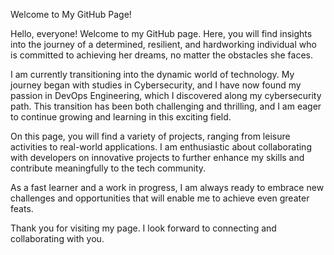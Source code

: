 Welcome to My GitHub Page!

Hello, everyone! Welcome to my GitHub page. Here, you will find insights into the journey of a determined, resilient, and hardworking individual who is committed to achieving her dreams, no matter the obstacles she faces.

I am currently transitioning into the dynamic world of technology. My journey began with studies in Cybersecurity, and I have now found my passion in DevOps Engineering, which I discovered along my cybersecurity path. This transition has been both challenging and thrilling, and I am eager to continue growing and learning in this exciting field.

On this page, you will find a variety of projects, ranging from leisure activities to real-world applications. I am enthusiastic about collaborating with developers on innovative projects to further enhance my skills and contribute meaningfully to the tech community.

As a fast learner and a work in progress, I am always ready to embrace new challenges and opportunities that will enable me to achieve even greater feats.

Thank you for visiting my page. I look forward to connecting and collaborating with you.

